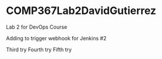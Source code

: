 # COMP367Lab2DavidGutierrez
Lab 2 for DevOps Course

Adding to trigger webhook for Jenkins #2

Third try
Fourth try
Fifth try
